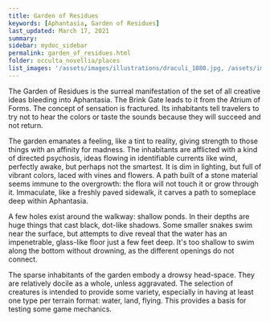 ```yaml
---
title: Garden of Residues
keywords: [Aphantasia, Garden of Residues]
last_updated: March 17, 2021
summary: 
sidebar: mydoc_sidebar
permalink: garden_of_residues.html
folder: occulta_novellia/places
list_images: '/assets/images/illustrations/draculi_1080.jpg, /assets/images/illustrations/laurence_the_duelist_1080.jpg,/assets/images/illustrations/iscara_the_ten_thousand_guns_1080.jpg,/assets/images/illustrations/alpha_draculi_1080.jpg'
---
```


The Garden of Residues is the surreal manifestation of the set of all creative ideas bleeding into Aphantasia. The Brink Gate leads to it from the Atrium of Forms. The concept of sensation is fractured. Its inhabitants tell travelers to try not to hear the colors or taste the sounds because they will succeed and not return.

The garden emanates a feeling, like a tint to reality, giving strength to those things with an affinity for madness. The inhabitants are afflicted with a kind of directed psychosis, ideas flowing in identifiable currents like wind, perfectly awake, but perhaps not the smartest. It is dim in lighting, but full of vibrant colors, laced with vines and flowers. A path built of a stone material seems immune to the overgrowth: the flora will not touch it or grow through it. Immaculate, like a freshly paved sidewalk, it carves a path to someplace deep within Aphantasia.

A few holes exist around the walkway: shallow ponds. In their depths are huge things that cast black, dot-like shadows. Some smaller snakes swim near the surface, but attempts to dive reveal that the water has an impenetrable, glass-like floor just a few feet deep. It's too shallow to swim along the bottom without drowning, as the different openings do not connect.

The sparse inhabitants of the garden embody a drowsy head-space. They are relatively docile as a whole, unless aggravated. The selection of creatures is intended to provide some variety, especially in having at least one type per terrain format: water, land, flying. This provides a basis for testing some game mechanics.
